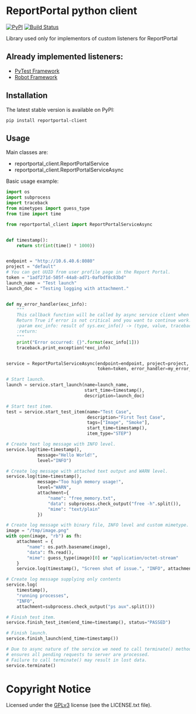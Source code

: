 # ReportPortal python client

[![PyPI](https://img.shields.io/pypi/v/reportportal-client.svg?maxAge=2592000)](https://pypi.python.org/pypi/reportportal-client)
[![Build Status](https://travis-ci.org/reportportal/client-Python.svg?branch=master)](https://travis-ci.org/reportportal/client-Python)

Library used only for implementors of custom listeners for ReportPortal


## Already implemented listeners:

- [PyTest Framework](https://github.com/reportportal/agent-python-pytest)
- [Robot Framework](https://github.com/reportportal/agent-Python-RobotFramework)


## Installation

The latest stable version is available on PyPI:

```
pip install reportportal-client
```


## Usage

Main classes are:

- reportportal_client.ReportPortalService
- reportportal_client.ReportPortalServiceAsync

Basic usage example:

```python
import os
import subprocess
import traceback
from mimetypes import guess_type
from time import time

from reportportal_client import ReportPortalServiceAsync


def timestamp():
    return str(int(time() * 1000))


endpoint = "http://10.6.40.6:8080"
project = "default"
# You can get UUID from user profile page in the Report Portal.
token = "1adf271d-505f-44a8-ad71-0afbdf8c83bd"
launch_name = "Test launch"
launch_doc = "Testing logging with attachment."


def my_error_handler(exc_info):
    """
    This callback function will be called by async service client when error occurs.
    Return True if error is not critical and you want to continue work.
    :param exc_info: result of sys.exc_info() -> (type, value, traceback)
    :return:
    """
    print("Error occurred: {}".format(exc_info[1]))
    traceback.print_exception(*exc_info)


service = ReportPortalServiceAsync(endpoint=endpoint, project=project,
                                   token=token, error_handler=my_error_handler)

# Start launch.
launch = service.start_launch(name=launch_name,
                              start_time=timestamp(),
                              description=launch_doc)

# Start test item.
test = service.start_test_item(name="Test Case",
                               description="First Test Case",
                               tags=["Image", "Smoke"],
                               start_time=timestamp(),
                               item_type="STEP")

# Create text log message with INFO level.
service.log(time=timestamp(),
            message="Hello World!",
            level="INFO")

# Create log message with attached text output and WARN level.
service.log(time=timestamp(),
            message="Too high memory usage!",
            level="WARN",
            attachment={
                "name": "free_memory.txt",
                "data": subprocess.check_output("free -h".split()),
                "mime": "text/plain"
            })

# Create log message with binary file, INFO level and custom mimetype.
image = "/tmp/image.png"
with open(image, "rb") as fh:
    attachment = {
        "name": os.path.basename(image),
        "data": fh.read(),
        "mime": guess_type(image)[0] or "application/octet-stream"
    }
    service.log(timestamp(), "Screen shot of issue.", "INFO", attachment)

# Create log message supplying only contents
service.log(
    timestamp(),
    "running processes",
    "INFO",
    attachment=subprocess.check_output("ps aux".split()))

# Finish test item.
service.finish_test_item(end_time=timestamp(), status="PASSED")

# Finish launch.
service.finish_launch(end_time=timestamp())

# Due to async nature of the service we need to call terminate() method which
# ensures all pending requests to server are processed.
# Failure to call terminate() may result in lost data.
service.terminate()
```


# Copyright Notice

Licensed under the [GPLv3](https://www.gnu.org/licenses/quick-guide-gplv3.html)
license (see the LICENSE.txt file).
